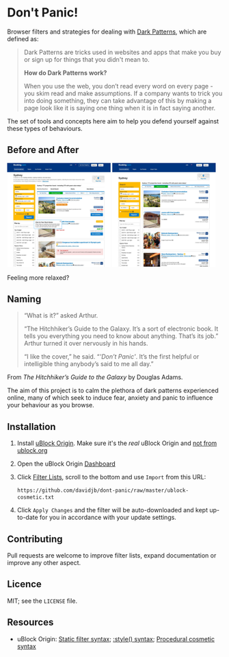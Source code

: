 # Don't Panic!

Browser filters and strategies for dealing with
[Dark Patterns](https://darkpatterns.org), which are defined as:

> Dark Patterns are tricks used in websites and apps that make you buy or sign up
> for things that you didn't mean to.
>
> **How do Dark Patterns work?**
>
> When you use the web, you don’t read every word on every page - you skim read and make assumptions. If a company wants to trick you into doing something, they can take advantage of this by making a page look like it is saying one thing when it is in fact saying another.

The set of tools and concepts here aim to help you defend yourself against these
types of behaviours.

## Before and After

<p>
<img src="media/before.jpg" width="48%" alt="Booking.com in its raw state before filters">
<img src="media/after.jpg" width="48%" alt="Booking.com after using Don't Panic!">
</p>

Feeling more relaxed?

## Naming

> “What is it?” asked Arthur.
>
> “The Hitchhiker’s Guide to the Galaxy. It’s a sort of electronic book. It tells you everything you need to know about anything. That’s its job.”
Arthur turned it over nervously in his hands.
>
> “I like the cover,” he said. “_'Don’t Panic'_. It’s the first helpful or intelligible thing anybody’s said to me all day.”

From _The Hitchhiker’s Guide to the Galaxy_ by Douglas Adams.

The aim of this project is to calm the plethora of dark patterns experienced online,
many of which seek to induce fear, anxiety and panic to influence your behaviour as
you browse.

## Installation

1. Install [uBlock Origin](https://github.com/gorhill/uBlock).  Make sure it's the _real_ uBlock Origin and [not
   from ublock.org](https://github.com/gorhill/uBlock/wiki/uBlock-Origin-is-completely-unrelated-to-the-web-site-ublock.org)
1. Open the uBlock Origin [Dashboard](https://github.com/gorhill/uBlock/wiki/Dashboard)
1. Click [Filter Lists](https://github.com/gorhill/uBlock/wiki/Filter-lists-from-around-the-web),
   scroll to the bottom and use `Import` from this URL:

       https://github.com/davidjb/dont-panic/raw/master/ublock-cosmetic.txt

1. Click `Apply Changes` and the filter will be auto-downloaded and kept up-to-date
   for you in accordance with your update settings.

## Contributing

Pull requests are welcome to improve filter lists, expand documentation or improve
any other aspect.

## Licence

MIT; see the `LICENSE` file.

## Resources

* uBlock Origin: [Static filter syntax](https://github.com/gorhill/uBlock/wiki/Static-filter-syntax);
  [:style() syntax](https://github.com/gorhill/uBlock/wiki/Static-filter-syntax#style);
  [Procedural cosmetic syntax](https://github.com/gorhill/uBlock/wiki/Procedural-cosmetic-filters)
